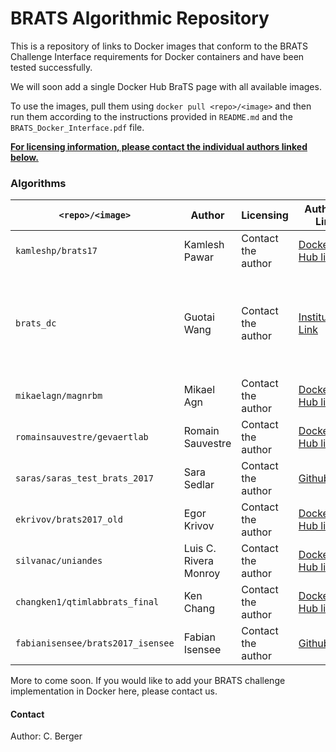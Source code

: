 # BRATS Algorithmic Repository

This is a repository of links to Docker images that conform to the BRATS Challenge Interface requirements for Docker containers and have been tested successfully.

We will soon add a single Docker Hub BraTS page with all available images.

To use the images, pull them using `docker pull <repo>/<image>` and then run them according to the instructions provided in `README.md` and the `BRATS_Docker_Interface.pdf` file.

<b><u>For licensing information, please contact the individual authors linked below.</b></u>


### Algorithms
| `<repo>/<image>`       | Author          | Licensing | Author's Link | Paper |
| ------------------ |---------------| --------------| ----------| ------- |
| `kamleshp/brats17` | Kamlesh Pawar | Contact the author | <a href="https://hub.docker.com/r/kamleshp/brats17/">Docker Hub link</a> | <link missing> |
| `brats_dc`| Guotai Wang | Contact the author | <a href="https://cmiclab.cs.ucl.ac.uk/gwang/brats_dc">Institutional Link</a> | Guotai Wang, Wenqi Li, Sebastien Ourselin, Tom Vercauteren. "Automatic Brain Tumor Segmentation using Cascaded Anisotropic Convolutional Neural Networks." arXiv preprint arXiv:1710.04043 (2017). https://arxiv.org/abs/1709.00382 |
| `mikaelagn/magnrbm`| Mikael Agn | Contact the author | <a href="https://hub.docker.com/r/mikaelagn/magnrbm/">Docker Hub link</a> |<link missing> |
| `romainsauvestre/gevaertlab` | Romain Sauvestre | Contact the author | <a href="https://hub.docker.com/r/romainsauvestre/gevaertlab/">Docker Hub link</a> | <link missing>
| `saras/saras_test_brats_2017`| Sara Sedlar | Contact the author | <a href="https://github.com/Sara04/BRATS">Github link</a> | See Github |
| `ekrivov/brats2017_old` | Egor Krivov | Contact the author | <a href="https://hub.docker.com/r/ekrivov/brats2017_old/">Docker Hub link</a> | <link missing> |
| `silvanac/uniandes` | Luis C. Rivera Monroy | Contact the author | <a href="https://hub.docker.com/r/silvanac/uniandes/">Docker Hub link</a> | <link missing> |
| `changken1/qtimlabbrats_final` | Ken Chang | Contact the author | <a href="https://hub.docker.com/r/changken1/qtimlabbrats_final/">Docker Hub link</a> | <link missing> |
| `fabianisensee/brats2017_isensee` | Fabian Isensee | Contact the author | <a href="https://github.com/MIC-DKFZ/BraTS2017">Github link</a> | See Github |

More to come soon. If you would like to add your BRATS challenge implementation in Docker here, please contact us.

#### Contact
Author: C. Berger
